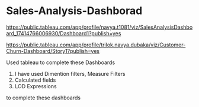 # Sales-Analysis-Dashborad

https://public.tableau.com/app/profile/navya.t1081/viz/SalesAnalysisDashboard_17414766006930/Dashboard1?publish=yes

https://public.tableau.com/app/profile/trilok.navya.dubaka/viz/Customer-Churn-Dashboard/Story1?publish=yes

Used tableau to complete these Dashboards

1) I have used Dimention filters, Measure Filters
2) Calculated fields
3) LOD Expressions

to complete these dashboards
